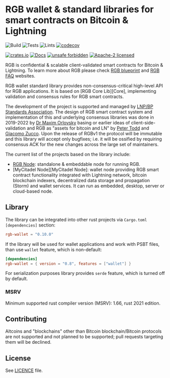 # RGB wallet & standard libraries for smart contracts on Bitcoin & Lightning

![Build](https://github.com/RGB-WG/rgb-wallet/workflows/Build/badge.svg)
![Tests](https://github.com/RGB-WG/rgb-wallet/workflows/Tests/badge.svg)
![Lints](https://github.com/RGB-WG/rgb-wallet/workflows/Lints/badge.svg)
[![codecov](https://codecov.io/gh/RGB-WG/rgb-wallet/branch/master/graph/badge.svg)](https://codecov.io/gh/RGB-WG/rgb-wallet)

[![crates.io](https://img.shields.io/crates/v/rgb-wallet)](https://crates.io/crates/rgb-wallet)
[![Docs](https://docs.rs/rgb-wallet/badge.svg)](https://docs.rs/rgb-wallet)
[![unsafe forbidden](https://img.shields.io/badge/unsafe-forbidden-success.svg)](https://github.com/rust-secure-code/safety-dance/)
[![Apache-2 licensed](https://img.shields.io/crates/l/rgb-wallet)](./LICENSE)

RGB is confidential & scalable client-validated smart contracts for Bitcoin &
Lightning. To learn more about RGB please check [RGB blueprint][Blueprint] and
[RGB FAQ][FAQ] websites.

RGB wallet standard library provides non-consensus-critical high-level API for 
RGB applications. It is based on [RGB Core Lib][Core], implementing validation 
and consensus rules for RGB smart contracts.

The development of the project is supported and managed by [LNP/BP Standards
Association][Association]. The design of RGB smart contract system and
implementation of this and underlying consensus libraries was done in 2019-2022
by [Dr Maxim Orlovsky][Max] basing or earlier ideas of client-side-validation
and RGB as "assets for bitcoin and LN" by [Peter Todd][Todd] and
[Giacomo Zucco][Zucco]. Upon the release of RGBv1 the protocol will be immutable
and this library will accept only bugfixes; i.e. it will be ossified by
requiring consensus ACK for the new changes across the large set of maintainers.

The current list of the projects based on the library include:
* [RGB Node][RGB Node]: standalone & embeddable node for running RGB.
* [MyCitadel Node][MyCitadel Node]: wallet node providing RGB smart contract
  functionality integrated with Lightning network, bitcoin blockchain indexers,
  decentralized data storage and propagation (Storm) and wallet services. It can
  run as embedded, desktop, server or cloud-based node.

## Library

The library can be integrated into other rust projects via `Cargo.toml`
`[dependencies]` section:

```toml
rgb-wallet = "0.10.0"
```

If the library will be used for wallet applications and work with PSBT files,
than use `wallet` feature, which is non-default:

```toml
[dependencies]
rgb-wallet = { version = "0.8", features = ["wallet"] }
```

For serialization purposes library provides `serde` feature, which is turned off
by default.

### MSRV

Minimum supported rust compiler version (MSRV): 1.66, rust 2021 edition.

## Contributing

Altcoins and "blockchains" other than Bitcoin blockchain/Bitcoin protocols are
not supported and not planned to be supported; pull requests targeting them will
be declined.

## License

See [LICENCE](LICENSE) file.


[LNPBPs]: https://github.com/LNP-BP/LNPBPs
[Association]: https://lnp-bp.org
[Blueprint]: https://rgb.network
[FAQ]: https://rgbfaq.com
[Foundation]: https://github.com/LNP-BP/client_side_validation
[BP]: https://github.com/BP-WG/bp-core
[RGB Std]: https://github.com/RGB-WG/rgb-std
[RGB Node]: https://github.com/RGB-WG/rgb-node
[Max]: https://github.com/dr-orlovsky
[Todd]: https://petertodd.org/
[Zucco]: https://giacomozucco.com/
